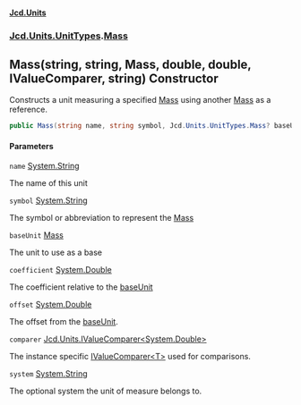 #### [Jcd.Units](index 'index')
### [Jcd.Units.UnitTypes](Jcd.Units.UnitTypes 'Jcd.Units.UnitTypes').[Mass](Mass 'Jcd.Units.UnitTypes.Mass')

## Mass(string, string, Mass, double, double, IValueComparer<double>, string) Constructor

Constructs a unit measuring a specified [Mass](Mass 'Jcd.Units.UnitTypes.Mass') using another [Mass](Mass 'Jcd.Units.UnitTypes.Mass') as a reference.

```csharp
public Mass(string name, string symbol, Jcd.Units.UnitTypes.Mass? baseUnit=null, double coefficient=1.0, double offset=0.0, Jcd.Units.IValueComparer<double>? comparer=null, string system="");
```
#### Parameters

<a name='Jcd.Units.UnitTypes.Mass.Mass(string,string,Jcd.Units.UnitTypes.Mass,double,double,Jcd.Units.IValueComparer_double_,string).name'></a>

`name` [System.String](https://docs.microsoft.com/en-us/dotnet/api/System.String 'System.String')

The name of this unit

<a name='Jcd.Units.UnitTypes.Mass.Mass(string,string,Jcd.Units.UnitTypes.Mass,double,double,Jcd.Units.IValueComparer_double_,string).symbol'></a>

`symbol` [System.String](https://docs.microsoft.com/en-us/dotnet/api/System.String 'System.String')

The symbol or abbreviation to represent the [Mass](Mass 'Jcd.Units.UnitTypes.Mass')

<a name='Jcd.Units.UnitTypes.Mass.Mass(string,string,Jcd.Units.UnitTypes.Mass,double,double,Jcd.Units.IValueComparer_double_,string).baseUnit'></a>

`baseUnit` [Mass](Mass 'Jcd.Units.UnitTypes.Mass')

The unit to use as a base

<a name='Jcd.Units.UnitTypes.Mass.Mass(string,string,Jcd.Units.UnitTypes.Mass,double,double,Jcd.Units.IValueComparer_double_,string).coefficient'></a>

`coefficient` [System.Double](https://docs.microsoft.com/en-us/dotnet/api/System.Double 'System.Double')

The coefficient relative to the [baseUnit](Mass..ctor.9OvK5HwZBOfQYbLOahEGdg#Jcd.Units.UnitTypes.Mass.Mass(string,string,Jcd.Units.UnitTypes.Mass,double,double,Jcd.Units.IValueComparer_double_,string).baseUnit 'Jcd.Units.UnitTypes.Mass.Mass(string, string, Jcd.Units.UnitTypes.Mass, double, double, Jcd.Units.IValueComparer<double>, string).baseUnit')

<a name='Jcd.Units.UnitTypes.Mass.Mass(string,string,Jcd.Units.UnitTypes.Mass,double,double,Jcd.Units.IValueComparer_double_,string).offset'></a>

`offset` [System.Double](https://docs.microsoft.com/en-us/dotnet/api/System.Double 'System.Double')

The offset from the [baseUnit](Mass..ctor.9OvK5HwZBOfQYbLOahEGdg#Jcd.Units.UnitTypes.Mass.Mass(string,string,Jcd.Units.UnitTypes.Mass,double,double,Jcd.Units.IValueComparer_double_,string).baseUnit 'Jcd.Units.UnitTypes.Mass.Mass(string, string, Jcd.Units.UnitTypes.Mass, double, double, Jcd.Units.IValueComparer<double>, string).baseUnit').

<a name='Jcd.Units.UnitTypes.Mass.Mass(string,string,Jcd.Units.UnitTypes.Mass,double,double,Jcd.Units.IValueComparer_double_,string).comparer'></a>

`comparer` [Jcd.Units.IValueComparer&lt;](IValueComparer_T_ 'Jcd.Units.IValueComparer<T>')[System.Double](https://docs.microsoft.com/en-us/dotnet/api/System.Double 'System.Double')[&gt;](IValueComparer_T_ 'Jcd.Units.IValueComparer<T>')

The instance specific [IValueComparer&lt;T&gt;](IValueComparer_T_ 'Jcd.Units.IValueComparer<T>') used for comparisons.

<a name='Jcd.Units.UnitTypes.Mass.Mass(string,string,Jcd.Units.UnitTypes.Mass,double,double,Jcd.Units.IValueComparer_double_,string).system'></a>

`system` [System.String](https://docs.microsoft.com/en-us/dotnet/api/System.String 'System.String')

The optional system the unit of measure belongs to.